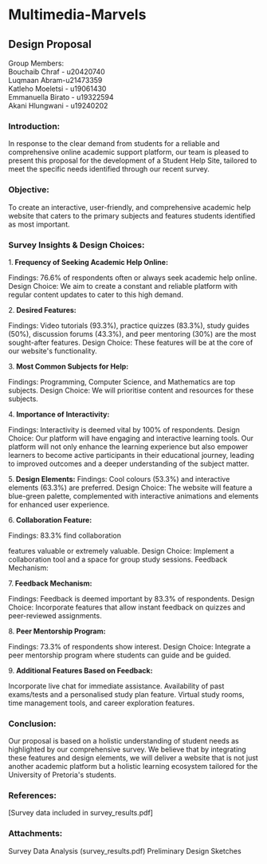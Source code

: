 # Multimedia-Marvels
##  Design Proposal

Group Members:<br>
Bouchaib Chraf - u20420740<br>
Luqmaan Abram-u21473359<br> 
Katleho Moeletsi - u19061430<br>
Emmanuella Birato - u19322594<br>
Akani Hlungwani - u19240202<br> 


### Introduction:
In response to the clear demand from students for a reliable and comprehensive online academic support platform, our team is pleased to present this proposal for the development of a Student Help Site, tailored to meet the specific needs identified through our recent survey.

### Objective:
To create an interactive, user-friendly, and comprehensive academic help website that caters to the primary subjects and features students identified as most important.

### Survey Insights & Design Choices:

1.<b> Frequency of Seeking Academic Help Online:</b>

Findings: 76.6% of respondents often or always seek academic help online.
Design Choice: We aim to create a constant and reliable platform with regular content updates to cater to this high demand.

2.<b> Desired Features:</b>

Findings: Video tutorials (93.3%), practice quizzes (83.3%), study guides (50%), discussion forums (43.3%), and peer mentoring (30%) are the most sought-after features.
Design Choice: These features will be at the core of our website's functionality.

3.<b> Most Common Subjects for Help:</b>

Findings: Programming, Computer Science, and Mathematics are top subjects.
Design Choice: We will prioritise content and resources for these subjects.

4.<b> Importance of Interactivity:</b>

Findings: Interactivity is deemed vital by 100% of respondents.
Design Choice: Our platform will have engaging and interactive learning tools. Our platform will not only enhance the learning experience but also empower learners to become active participants in their educational journey, leading to improved outcomes and a deeper understanding of the subject matter.

5.<b> Design Elements:</b>
Findings: Cool colours (53.3%) and interactive elements (63.3%) are preferred.
Design Choice: The website will feature a blue-green palette, complemented with interactive animations and elements for enhanced user experience.

6.<b> Collaboration Feature:</b>

Findings: 83.3% find collaboration

 features valuable or extremely valuable.
Design Choice: Implement a collaboration tool and a space for group study sessions.
Feedback Mechanism:

7.<b> Feedback Mechanism:</b>

Findings: Feedback is deemed important by 83.3% of respondents.
Design Choice: Incorporate features that allow instant feedback on quizzes and peer-reviewed assignments.

8.<b> Peer Mentorship Program:</b>

Findings: 73.3% of respondents show interest.
Design Choice: Integrate a peer mentorship program where students can guide and be guided.

9.<b> Additional Features Based on Feedback:</b>

Incorporate live chat for immediate assistance.
Availability of past exams/tests and a personalised study plan feature.
Virtual study rooms, time management tools, and career exploration features.

### Conclusion:
Our proposal is based on a holistic understanding of student needs as highlighted by our comprehensive survey. We believe that by integrating these features and design elements, we will deliver a website that is not just another academic platform but a holistic learning ecosystem tailored for the University of Pretoria's students.

### References:

[Survey data included in survey_results.pdf]

### Attachments:

Survey Data Analysis (survey_results.pdf)
Preliminary Design Sketches

